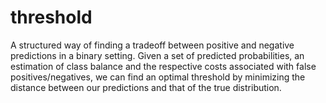 # threshold
A structured way of finding a tradeoff between positive and negative predictions in a binary setting. Given a set of predicted probabilities, an estimation of class balance and the respective costs associated with false positives/negatives, we can find an optimal threshold by minimizing the distance between our predictions and that of the true distribution.
